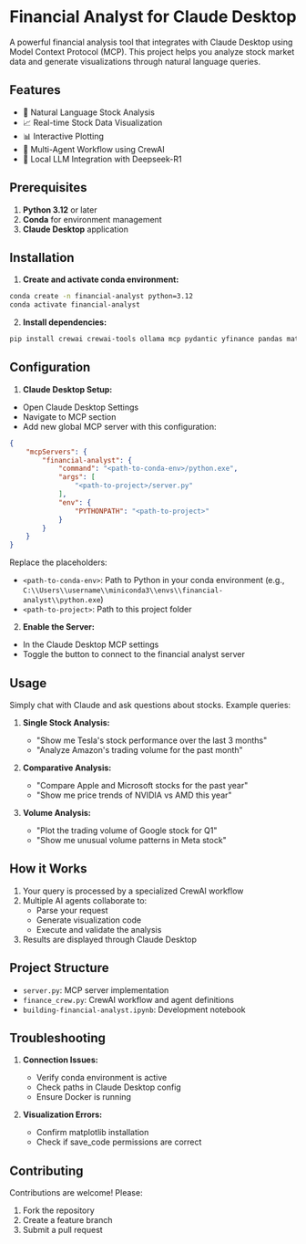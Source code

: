 # Financial Analyst for Claude Desktop

A powerful financial analysis tool that integrates with Claude Desktop using Model Context Protocol (MCP). This project helps you analyze stock market data and generate visualizations through natural language queries.

## Features

- 🤖 Natural Language Stock Analysis
- 📈 Real-time Stock Data Visualization
- 📊 Interactive Plotting
- 🔄 Multi-Agent Workflow using CrewAI
- 🧠 Local LLM Integration with Deepseek-R1

## Prerequisites

1. **Python 3.12** or later
2. **Conda** for environment management
3. **Claude Desktop** application

## Installation

1. **Create and activate conda environment:**
```bash
conda create -n financial-analyst python=3.12
conda activate financial-analyst
```

2. **Install dependencies:**
```bash
pip install crewai crewai-tools ollama mcp pydantic yfinance pandas matplotlib
```


## Configuration

1. **Claude Desktop Setup:**
- Open Claude Desktop Settings
- Navigate to MCP section
- Add new global MCP server with this configuration:

```json
{
    "mcpServers": {
        "financial-analyst": {
            "command": "<path-to-conda-env>/python.exe",
            "args": [
                "<path-to-project>/server.py"
            ],
            "env": {
                "PYTHONPATH": "<path-to-project>"
            }
        }
    }
}
```

Replace the placeholders:
- `<path-to-conda-env>`: Path to Python in your conda environment (e.g., `C:\\Users\\username\\miniconda3\\envs\\financial-analyst\\python.exe`)
- `<path-to-project>`: Path to this project folder

2. **Enable the Server:**
- In the Claude Desktop MCP settings
- Toggle the button to connect to the financial analyst server

## Usage

Simply chat with Claude and ask questions about stocks. Example queries:

1. **Single Stock Analysis:**
   - "Show me Tesla's stock performance over the last 3 months"
   - "Analyze Amazon's trading volume for the past month"

2. **Comparative Analysis:**
   - "Compare Apple and Microsoft stocks for the past year"
   - "Show me price trends of NVIDIA vs AMD this year"

3. **Volume Analysis:**
   - "Plot the trading volume of Google stock for Q1"
   - "Show me unusual volume patterns in Meta stock"

## How it Works

1. Your query is processed by a specialized CrewAI workflow
2. Multiple AI agents collaborate to:
   - Parse your request
   - Generate visualization code
   - Execute and validate the analysis
3. Results are displayed through Claude Desktop

## Project Structure

- `server.py`: MCP server implementation
- `finance_crew.py`: CrewAI workflow and agent definitions
- `building-financial-analyst.ipynb`: Development notebook

## Troubleshooting

1. **Connection Issues:**
   - Verify conda environment is active
   - Check paths in Claude Desktop config
   - Ensure Docker is running

2. **Visualization Errors:**
   - Confirm matplotlib installation
   - Check if save_code permissions are correct

## Contributing

Contributions are welcome! Please:
1. Fork the repository
2. Create a feature branch
3. Submit a pull request


